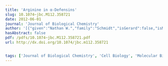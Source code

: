 ```yaml
---
title: 'Arginine in α-Defensins'
slug: 10.1074~jbc.M112.358721
date: 2012-06-01
journal: 'Journal of Biological Chemistry'
author: '[{"given":"Nathan W.","family":"Schmidt","isGerard":false,"isMember":true,"isFirst":false,"isCorresponding":false},{"given":"Kenneth P.","family":"Tai","isGerard":false,"isMember":false,"isFirst":false,"isCorresponding":false},{"given":"Karishma","family":"Kamdar","isGerard":false,"isMember":false,"isFirst":false,"isCorresponding":false},{"given":"Abhijit","family":"Mishra","isGerard":false,"isMember":true,"isFirst":false,"isCorresponding":false},{"given":"Ghee Hwee","family":"Lai","isGerard":false,"isMember":true,"isFirst":false,"isCorresponding":false},{"given":"Kun","family":"Zhao","isGerard":false,"isMember":true,"isFirst":false,"isCorresponding":false},{"given":"André J.","family":"Ouellette","isGerard":false,"isMember":false,"isFirst":false,"isCorresponding":false},{"given":"Gerard C.L.","family":"Wong","isGerard":true,"isMember":true,"isFirst":false,"isCorresponding":false}]'
hasAbstract: false
pdf: /pdfs/10.1074~jbc.M112.358721.pdf
url: http://dx.doi.org/10.1074/jbc.m112.358721


tags: ['Journal of Biological Chemistry', 'Cell Biology', 'Molecular Biology', 'Biochemistry']
---
```

<!--truncate-->